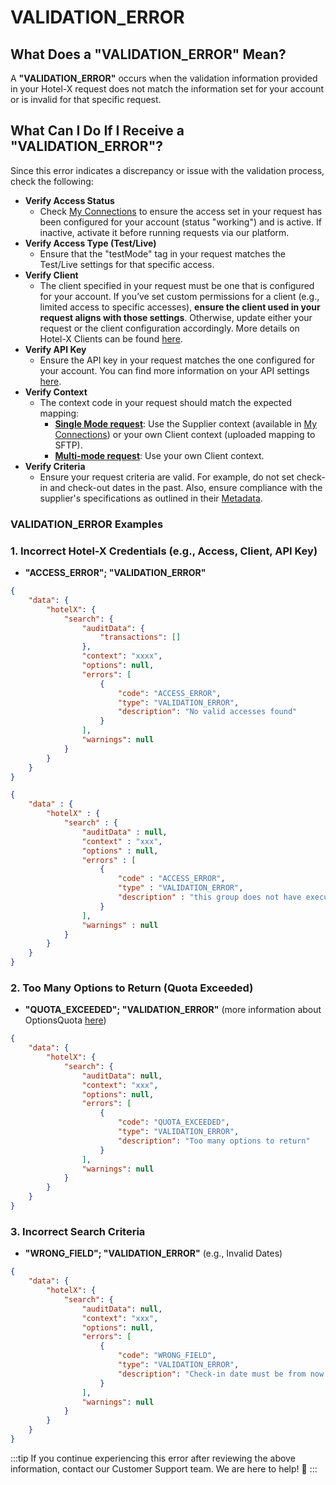 ﻿---
sidebar_position: 20
---

# VALIDATION_ERROR

## What Does a "VALIDATION_ERROR" Mean? 
A **"VALIDATION_ERROR"** occurs when the validation information provided in your Hotel-X request does not match the information set for your account or is invalid for that specific request.

## What Can I Do If I Receive a "VALIDATION_ERROR"? 
Since this error indicates a discrepancy or issue with the validation process, check the following:

- **Verify Access Status**
  - Check [My Connections](/kb/platform/app-features/connections/my-connections/managing-connections/connections-details) to ensure the access set in your request has been configured for your account (status "working") and is active. If inactive, activate it before running requests via our platform.
- **Verify Access Type (Test/Live)**
  - Ensure that the "testMode" tag in your request matches the Test/Live settings for that specific access.
- **Verify Client**
  - The client specified in your request must be one that is configured for your account. If you’ve set custom permissions for a client (e.g., limited access to specific accesses), **ensure the client used in your request aligns with those settings**. Otherwise, update either your request or the client configuration accordingly. More details on Hotel-X Clients can be found [here](/kb/platform/app-features/connections/api-settings/).
- **Verify API Key**
  - Ensure the API key in your request matches the one configured for your account. You can find more information on your API settings [here](/kb/platform/app-features/connections/api-settings/).
- **Verify Context**
  - The context code in your request should match the expected mapping:
    - **[Single Mode request](/kb/connectivity-products/for-buyers/hotel-x/booking-flow/search/search-query#single-mode-and-multimode)**: Use the Supplier context (available in [My Connections](/kb/platform/app-features/connections/my-connections/managing-connections/connections-details)) or your own Client context (uploaded mapping to SFTP).
    - **[Multi-mode request](/kb/connectivity-products/for-buyers/hotel-x/booking-flow/search/search-query#single-mode-and-multimode)**: Use your own Client context.
- **Verify Criteria**
  - Ensure your request criteria are valid. For example, do not set check-in and check-out dates in the past. Also, ensure compliance with the supplier's specifications as outlined in their [Metadata](/kb/connectivity-products/for-buyers/hotel-x/content/metadata).

### VALIDATION_ERROR Examples 

### 1. Incorrect Hotel-X Credentials (e.g., Access, Client, API Key)
- **"ACCESS_ERROR"; "VALIDATION_ERROR"**
```json
{
    "data": {
        "hotelX": {
            "search": {
                "auditData": {
                    "transactions": []
                },
                "context": "xxxx",
                "options": null,
                "errors": [
                    {
                        "code": "ACCESS_ERROR",
                        "type": "VALIDATION_ERROR",
                        "description": "No valid accesses found"
                    }
                ],
                "warnings": null
            }
        }
    }
}
```
```json
{
    "data" : {
        "hotelX" : {
            "search" : {
                "auditData" : null,
                "context" : "xxx",
                "options" : null,
                "errors" : [
                    {
                        "code" : "ACCESS_ERROR",
                        "type" : "VALIDATION_ERROR",
                        "description" : "this group does not have execution permission over src"
                    }
                ],
                "warnings" : null
            }
        }
    }
}
```

### 2. Too Many Options to Return (Quota Exceeded)
- **"QUOTA_EXCEEDED"; "VALIDATION_ERROR"** (more information about OptionsQuota [here](/kb/connectivity-products/for-buyers/hotel-x/booking-flow/search/business-rules))
```json
{
    "data": {
        "hotelX": {
            "search": {
                "auditData": null,
                "context": "xxx",
                "options": null,
                "errors": [
                    {
                        "code": "QUOTA_EXCEEDED",
                        "type": "VALIDATION_ERROR",
                        "description": "Too many options to return"
                    }
                ],
                "warnings": null
            }
        }
    }
}
```

### 3. Incorrect Search Criteria
- **"WRONG_FIELD"; "VALIDATION_ERROR"** (e.g., Invalid Dates)
```json
{
    "data": {
        "hotelX": {
            "search": {
                "auditData": null,
                "context": "xxx",
                "options": null,
                "errors": [
                    {
                        "code": "WRONG_FIELD",
                        "type": "VALIDATION_ERROR",
                        "description": "Check-in date must be from now on"
                    }
                ],
                "warnings": null
            }
        }
    }
}
```

:::tip
If you continue experiencing this error after reviewing the above information, contact our Customer Support team. We are here to help! 🚀
:::